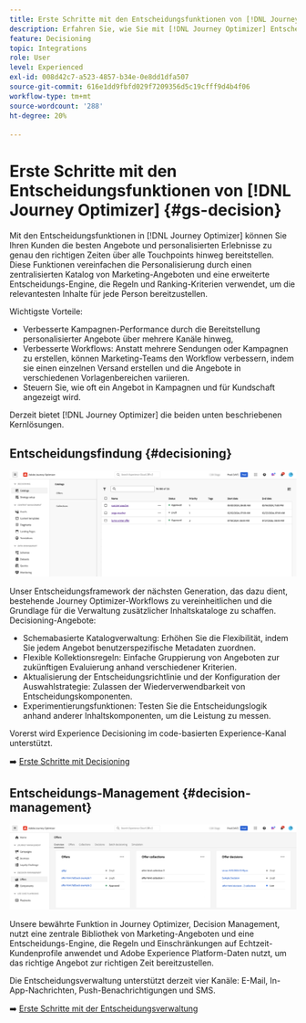 ```yaml
---
title: Erste Schritte mit den Entscheidungsfunktionen von [!DNL Journey Optimizer] s
description: Erfahren Sie, wie Sie mit [!DNL Journey Optimizer] Entscheidungsfunktionen arbeiten.
feature: Decisioning
topic: Integrations
role: User
level: Experienced
exl-id: 008d42c7-a523-4857-b34e-0e8dd1dfa507
source-git-commit: 616e1dd9fbfd029f7209356d5c19cfff9d4b4f06
workflow-type: tm+mt
source-wordcount: '288'
ht-degree: 20%

---
```


# Erste Schritte mit den Entscheidungsfunktionen von [!DNL Journey Optimizer] {#gs-decision}

Mit den Entscheidungsfunktionen in [!DNL Journey Optimizer] können Sie Ihren Kunden die besten Angebote und personalisierten Erlebnisse zu genau den richtigen Zeiten über alle Touchpoints hinweg bereitstellen. Diese Funktionen vereinfachen die Personalisierung durch einen zentralisierten Katalog von Marketing-Angeboten und eine erweiterte Entscheidungs-Engine, die Regeln und Ranking-Kriterien verwendet, um die relevantesten Inhalte für jede Person bereitzustellen.

Wichtigste Vorteile:

* Verbesserte Kampagnen-Performance durch die Bereitstellung personalisierter Angebote über mehrere Kanäle hinweg,
* Verbesserte Workflows: Anstatt mehrere Sendungen oder Kampagnen zu erstellen, können Marketing-Teams den Workflow verbessern, indem sie einen einzelnen Versand erstellen und die Angebote in verschiedenen Vorlagenbereichen variieren.
* Steuern Sie, wie oft ein Angebot in Kampagnen und für Kundschaft angezeigt wird.

Derzeit bietet [!DNL Journey Optimizer] die beiden unten beschriebenen Kernlösungen.

## Entscheidungsfindung {#decisioning}

![](assets/gs-decisioning.png)

Unser Entscheidungsframework der nächsten Generation, das dazu dient, bestehende Journey Optimizer-Workflows zu vereinheitlichen und die Grundlage für die Verwaltung zusätzlicher Inhaltskataloge zu schaffen. Decisioning-Angebote:

* Schemabasierte Katalogverwaltung: Erhöhen Sie die Flexibilität, indem Sie jedem Angebot benutzerspezifische Metadaten zuordnen.
* Flexible Kollektionsregeln: Einfache Gruppierung von Angeboten zur zukünftigen Evaluierung anhand verschiedener Kriterien.
* Aktualisierung der Entscheidungsrichtlinie und der Konfiguration der Auswahlstrategie: Zulassen der Wiederverwendbarkeit von Entscheidungskomponenten.
* Experimentierungsfunktionen: Testen Sie die Entscheidungslogik anhand anderer Inhaltskomponenten, um die Leistung zu messen.

Vorerst wird Experience Decisioning im code-basierten Experience-Kanal unterstützt.

➡️ [Erste Schritte mit Decisioning](../experience-decisioning/gs-experience-decisioning.md)

## Entscheidungs-Management {#decision-management}

![](assets/gs-decision-management.png)

Unsere bewährte Funktion in Journey Optimizer, Decision Management, nutzt eine zentrale Bibliothek von Marketing-Angeboten und eine Entscheidungs-Engine, die Regeln und Einschränkungen auf Echtzeit-Kundenprofile anwendet und Adobe Experience Platform-Daten nutzt, um das richtige Angebot zur richtigen Zeit bereitzustellen.

Die Entscheidungsverwaltung unterstützt derzeit vier Kanäle: E-Mail, In-App-Nachrichten, Push-Benachrichtigungen und SMS.

➡️ [Erste Schritte mit der Entscheidungsverwaltung](../offers/get-started/starting-offer-decisioning.md)
